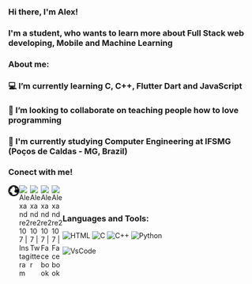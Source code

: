 
### Hi there, I'm Alex!
### I'm a student, who wants to learn more about Full Stack web developing, Mobile and Machine Learning
### About me:
### 💻 I’m currently learning C, C++, Flutter Dart and JavaScript
### 👯 I’m looking to collaborate on teaching people how to love programming
### 📖 I'm currently studying Computer Engineering at IFSMG (Poços de Caldas - MG, Brazil)

### Conect with me!

[<img align="left" alt="Alexandre2107.github.io" width="22px" src="https://raw.githubusercontent.com/iconic/open-iconic/master/svg/globe.svg" />][website]
[<img align="left" alt="Alexandre2107 | Instagram" width="22px" src="https://cdn.jsdelivr.net/npm/simple-icons@v3/icons/instagram.svg" />][instagram]
[<img align="left" alt="Alexandre2107 | Twitter" width="22px" src="https://cdn.jsdelivr.net/npm/simple-icons@v3/icons/twitter.svg" />][twitter]
[<img align="left" alt="Alexandre2107 | Facebook" width="22px" src="https://simpleicons.org/icons/facebook.svg" />][facebook]
[<img align="left" alt="Alexandre2107 | Facebook" width="22px" src="https://simpleicons.org/icons/whatsapp.svg" />][whatsapp]

[instagram]: https://www.instagram.com/alexhpr_/
[twitter]: https://twitter.com/AlexdeRolex1
[website]: https://github.com/Alexandre2107
[facebook]: https://www.facebook.com/alexandrehenrique.pereirarodrigues/
[whatsapp]: https://api.whatsapp.com/send?phone=5535999092107

</br>
</br>


### Languages and Tools:

![HTML](https://img.shields.io/badge/html%20-%23E34F26.svg?&style=for-the-badge&logo=html5&logoColor=white)
![C](https://img.shields.io/badge/%20-brown.svg?&style=for-the-badge&logo=C&logoColor=white)
![C++](https://img.shields.io/badge/++%20-brown.svg?&style=for-the-badge&logo=C&logoColor=white)
![Python](https://img.shields.io/badge/python%20-%2314354C.svg?&style=for-the-badge&logo=python&logoColor=white)

![VsCode](https://img.shields.io/badge/vscode%20-blue.svg?&style=for-the-badge&logo=visual-studio-code&logoColor=white)



<!--
**Alexandre2107/Alexandre2107** is a ✨ _special_ ✨ repository because its `README.md` (this file) appears on your GitHub profile.


